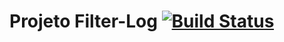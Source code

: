 # Projeto Filter-Log [![Build Status](https://travis-ci.org/Jonnesbr/filter-log.svg?branch=master)](https://travis-ci.org/Jonnesbr/filter-log)
